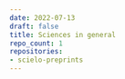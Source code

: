 ```yaml
---
date: 2022-07-13
draft: false
title: Sciences in general
repo_count: 1
repositories:
- scielo-preprints
---
```



